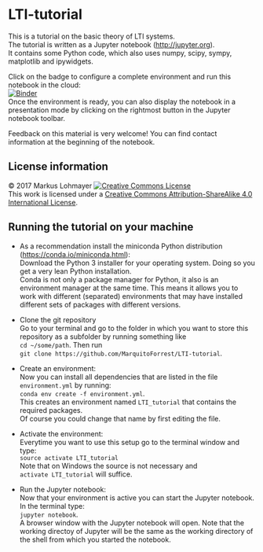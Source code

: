 # LTI-tutorial
This is a tutorial on the basic theory of LTI systems.  
The tutorial is written as a Jupyter notebook (http://jupyter.org).  
It contains some Python code, which also uses numpy, scipy, sympy, matplotlib and ipywidgets.

Click on the badge to configure a complete environment and run this notebook in the cloud:  
[![Binder](https://mybinder.org/badge.svg)](https://mybinder.org/v2/gh/MarkusLohmayer/LTI-tutorial/master?filepath=LTI-tutorial.ipynb)  
Once the environment is ready, you can also display the notebook in a presentation mode by clicking on the rightmost button in the Jupyter notebook toolbar.

Feedback on this material is very welcome! You can find contact information at the beginning of the notebook.

## License information

&copy; 2017 Markus Lohmayer
<a rel="license" href="http://creativecommons.org/licenses/by-sa/4.0/"><img alt="Creative Commons License" style="border-width:0" src="https://i.creativecommons.org/l/by-sa/4.0/80x15.png" /></a><br />This work is licensed under a <a rel="license" href="http://creativecommons.org/licenses/by-sa/4.0/">Creative Commons Attribution-ShareAlike 4.0 International License</a>.

## Running the tutorial on your machine

- As a recommendation install the miniconda Python distribution (https://conda.io/miniconda.html):  
Download the Python 3 installer for your operating system. Doing so you get a very lean Python installation.  
Conda is not only a package manager for Python, it also is an environment manager at the same time.
This means it allows you to work with different (separated) environments that may have installed different sets of packages with different versions.
- Clone the git repository  
Go to your terminal and go to the folder in which you want to store this repository as a subfolder by running something like  
`cd ~/some/path`. Then run  
`git clone https://github.com/MarquitoForrest/LTI-tutorial`.

- Create an environment:  
Now you can install all dependencies that are listed in the file `environment.yml` by running:  
`conda env create -f environment.yml`.  
This creates an environment named `LTI_tutorial` that contains the required packages.  
Of course you could change that name by first editing the file.

- Activate the environment:  
Everytime you want to use this setup go to the terminal window and type:  
`source activate LTI_tutorial`  
Note that on Windows the source is not necessary and  
`activate LTI_tutorial` will suffice.

- Run the Jupyter notebook:  
Now that your environment is active you can start the Jupyter notebook. In the terminal type:  
`jupyter notebook`.  
A browser window with the Jupyter notebook will open.
Note that the working directoy of Jupyter will be the same as the working directory of the shell from which you started the notebook.

